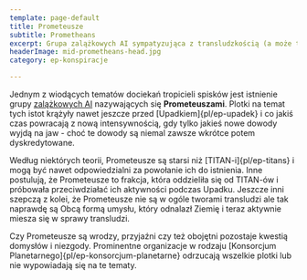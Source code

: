 ```yaml
---
template: page-default
title: Prometeusze
subtitle: Prometheans
excerpt: Grupa zalążkowych AI sympatyzująca z transludzkością (a może tylko rozgrywająca ją)
headerImage: mid-prometheans-head.jpg
category: ep-konspiracje

---
```

Jednym z wiodących tematów dociekań tropicieli spisków jest istnienie grupy [zalążkowych AI](#) nazywających się **Prometeuszami**. Plotki na temat tych istot krążyły nawet jeszcze przed [Upadkiem]{pl/ep-upadek} i co jakiś czas powracają z nową intensywnością, gdy tylko jakieś nowe dowody wyjdą na jaw - choć te dowody są niemal zawsze wkrótce potem dyskredytowane.

Według niektórych teorii, Prometeusze są starsi niż [TITAN-i]{pl/ep-titans} i mogą być nawet odpowiedzialni za powołanie ich do istnienia. Inne postulują, że Prometeusze to frakcja, która oddzieliła się od TITAN-ów i próbowała przeciwdziałać ich aktywności podczas Upadku. Jeszcze inni szepczą z kolei, że Prometeusze nie są w ogóle tworami transludzi ale tak naprawdę są Obcą formą umysłu, który odnalazł Ziemię i teraz aktywnie miesza się w sprawy transludzi.

Czy Prometeusze są wrodzy, przyjaźni czy też obojętni pozostaje kwestią domysłów i niezgody. Prominentne organizacje w rodzaju [Konsorcjum Planetarnego]{pl/ep-konsorcjum-planetarne} odrzucają wszelkie plotki lub nie wypowiadają się na te tematy.

